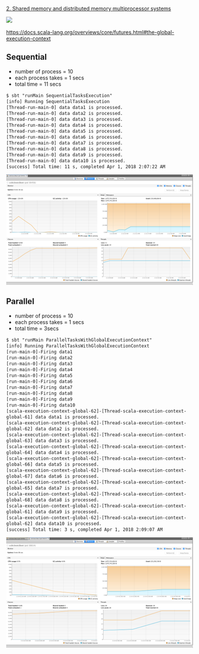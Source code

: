 
[2. Shared memory and distributed memory multiprocessor systems](https://edux.pjwstk.edu.pl/mat/264/lec/main119.html)

![](https://edux.pjwstk.edu.pl/mat/264/lec/ark16/Image8182.gif)


https://docs.scala-lang.org/overviews/core/futures.html#the-global-execution-context

Sequential
----------

- number of process = 10
- each process takes = 1 secs
- total time = 11 secs

```
$ sbt "runMain SequentialTasksExecution"
[info] Running SequentialTasksExecution
[Thread-run-main-0] data data1 is processed.
[Thread-run-main-0] data data2 is processed.
[Thread-run-main-0] data data3 is processed.
[Thread-run-main-0] data data4 is processed.
[Thread-run-main-0] data data5 is processed.
[Thread-run-main-0] data data6 is processed.
[Thread-run-main-0] data data7 is processed.
[Thread-run-main-0] data data8 is processed.
[Thread-run-main-0] data data9 is processed.
[Thread-run-main-0] data data10 is processed.
[success] Total time: 11 s, completed Apr 1, 2018 2:07:22 AM
```

![](sequential.png)

Parallel
--------

- number of process = 10
- each process takes = 1 secs
- total time = 3secs

```
$ sbt "runMain ParallelTasksWithGlobalExecutionContext"
[info] Running ParallelTasksWithGlobalExecutionContext
[run-main-0]-Firing data1
[run-main-0]-Firing data2
[run-main-0]-Firing data3
[run-main-0]-Firing data4
[run-main-0]-Firing data5
[run-main-0]-Firing data6
[run-main-0]-Firing data7
[run-main-0]-Firing data8
[run-main-0]-Firing data9
[run-main-0]-Firing data10
[scala-execution-context-global-62]-[Thread-scala-execution-context-global-61] data data1 is processed.
[scala-execution-context-global-62]-[Thread-scala-execution-context-global-62] data data2 is processed.
[scala-execution-context-global-62]-[Thread-scala-execution-context-global-63] data data3 is processed.
[scala-execution-context-global-62]-[Thread-scala-execution-context-global-64] data data4 is processed.
[scala-execution-context-global-62]-[Thread-scala-execution-context-global-66] data data5 is processed.
[scala-execution-context-global-62]-[Thread-scala-execution-context-global-67] data data6 is processed.
[scala-execution-context-global-62]-[Thread-scala-execution-context-global-65] data data7 is processed.
[scala-execution-context-global-62]-[Thread-scala-execution-context-global-68] data data8 is processed.
[scala-execution-context-global-62]-[Thread-scala-execution-context-global-61] data data9 is processed.
[scala-execution-context-global-62]-[Thread-scala-execution-context-global-62] data data10 is processed.
[success] Total time: 3 s, completed Apr 1, 2018 2:09:07 AM
```

![](parallel.png)